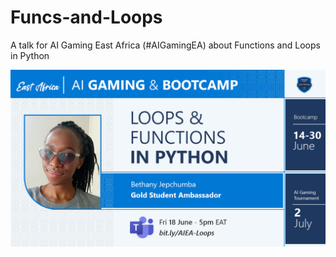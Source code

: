 # Funcs-and-Loops
A talk for AI Gaming East Africa (#AIGamingEA) about Functions and Loops in Python

![Event Poster](https://github.com/BethanyJep/Funcs-and-Loops/blob/main/ai-gaming%20bethany%20Jepchumba.png?raw=true)
